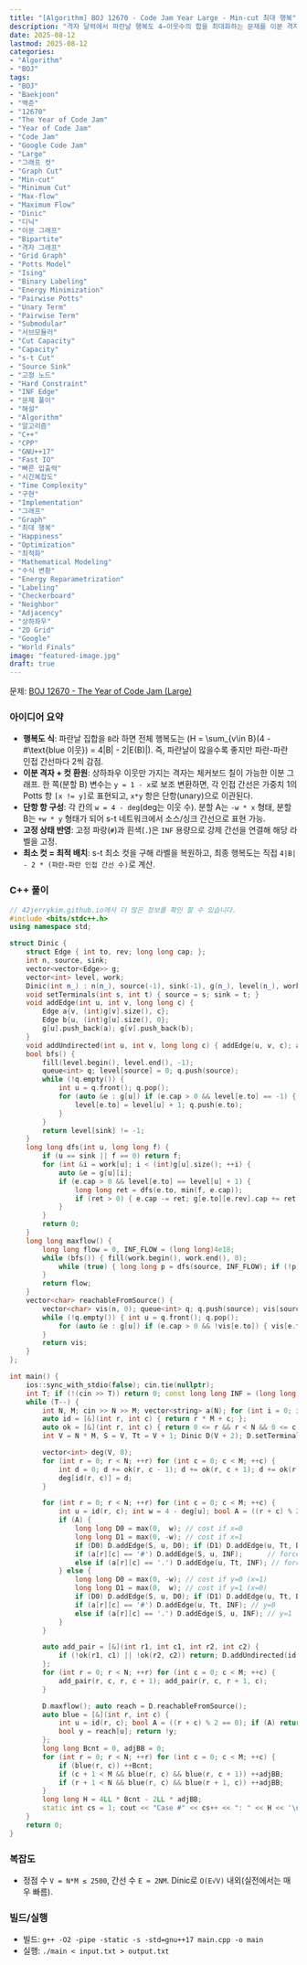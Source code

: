 ```yaml
---
title: "[Algorithm] BOJ 12670 - Code Jam Year Large - Min-cut 최대 행복"
description: "격자 달력에서 파란날 행복도 4−이웃수의 합을 최대화하는 문제를 이분 격자 그래프 컷으로 환원한다. B측 보조 변수 y=1−x 변환과 Potts [x!=y] 간선, 단항 재매개화, 고정일(#, .)을 s-t 컷으로 구성해 Dinic으로 최적값을 빠르게 구한다."
date: 2025-08-12
lastmod: 2025-08-12
categories:
- "Algorithm"
- "BOJ"
tags:
- "BOJ"
- "Baekjoon"
- "백준"
- "12670"
- "The Year of Code Jam"
- "Year of Code Jam"
- "Code Jam"
- "Google Code Jam"
- "Large"
- "그래프 컷"
- "Graph Cut"
- "Min-cut"
- "Minimum Cut"
- "Max-flow"
- "Maximum Flow"
- "Dinic"
- "디닉"
- "이분 그래프"
- "Bipartite"
- "격자 그래프"
- "Grid Graph"
- "Potts Model"
- "Ising"
- "Binary Labeling"
- "Energy Minimization"
- "Pairwise Potts"
- "Unary Term"
- "Pairwise Term"
- "Submodular"
- "서브모듈러"
- "Cut Capacity"
- "Capacity"
- "s-t Cut"
- "Source Sink"
- "고정 노드"
- "Hard Constraint"
- "INF Edge"
- "문제 풀이"
- "해설"
- "Algorithm"
- "알고리즘"
- "C++"
- "CPP"
- "GNU++17"
- "Fast IO"
- "빠른 입출력"
- "시간복잡도"
- "Time Complexity"
- "구현"
- "Implementation"
- "그래프"
- "Graph"
- "최대 행복"
- "Happiness"
- "Optimization"
- "최적화"
- "Mathematical Modeling"
- "수식 변환"
- "Energy Reparametrization"
- "Labeling"
- "Checkerboard"
- "Neighbor"
- "Adjacency"
- "상하좌우"
- "2D Grid"
- "Google"
- "World Finals"
image: "featured-image.jpg"
draft: true
---
```


문제: [BOJ 12670 - The Year of Code Jam (Large)](https://www.acmicpc.net/problem/12670)

### 아이디어 요약
- **행복도 식**: 파란날 집합을 `B`라 하면 전체 행복도는 \(H = \sum_{v\in B}(4 - \#\text{blue 이웃}) = 4|B| - 2|E(B)|\). 즉, 파란날이 많을수록 좋지만 파란-파란 인접 간선마다 2씩 감점.
- **이분 격자 + 컷 환원**: 상하좌우 이웃만 가지는 격자는 체커보드 칠이 가능한 이분 그래프. 한 쪽(분할 B) 변수는 `y = 1 - x`로 보조 변환하면, 각 인접 간선은 가중치 1의 Potts 항 `[x != y]`로 표현되고, `x*y` 항은 단항(unary)으로 이관된다.
- **단항 항 구성**: 각 칸의 `w = 4 - deg`(deg는 이웃 수). 분할 A는 `-w * x` 형태, 분할 B는 `+w * y` 형태가 되어 s-t 네트워크에서 소스/싱크 간선으로 표현 가능.
- **고정 상태 반영**: 고정 파랑(`#`)과 흰색(`.`)은 `INF` 용량으로 강제 간선을 연결해 해당 라벨을 고정.
- **최소 컷 = 최적 배치**: s-t 최소 컷을 구해 라벨을 복원하고, 최종 행복도는 직접 `4|B| - 2 * (파란-파란 인접 간선 수)`로 계산.

### C++ 풀이

```cpp
// 42jerrykim.github.io에서 더 많은 정보를 확인 할 수 있습니다.
#include <bits/stdc++.h>
using namespace std;

struct Dinic {
    struct Edge { int to, rev; long long cap; };
    int n, source, sink;
    vector<vector<Edge>> g;
    vector<int> level, work;
    Dinic(int n_) : n(n_), source(-1), sink(-1), g(n_), level(n_), work(n_) {}
    void setTerminals(int s, int t) { source = s; sink = t; }
    void addEdge(int u, int v, long long c) {
        Edge a{v, (int)g[v].size(), c};
        Edge b{u, (int)g[u].size(), 0};
        g[u].push_back(a); g[v].push_back(b);
    }
    void addUndirected(int u, int v, long long c) { addEdge(u, v, c); addEdge(v, u, c); }
    bool bfs() {
        fill(level.begin(), level.end(), -1);
        queue<int> q; level[source] = 0; q.push(source);
        while (!q.empty()) {
            int u = q.front(); q.pop();
            for (auto &e : g[u]) if (e.cap > 0 && level[e.to] == -1) {
                level[e.to] = level[u] + 1; q.push(e.to);
            }
        }
        return level[sink] != -1;
    }
    long long dfs(int u, long long f) {
        if (u == sink || f == 0) return f;
        for (int &i = work[u]; i < (int)g[u].size(); ++i) {
            auto &e = g[u][i];
            if (e.cap > 0 && level[e.to] == level[u] + 1) {
                long long ret = dfs(e.to, min(f, e.cap));
                if (ret > 0) { e.cap -= ret; g[e.to][e.rev].cap += ret; return ret; }
            }
        }
        return 0;
    }
    long long maxflow() {
        long long flow = 0, INF_FLOW = (long long)4e18;
        while (bfs()) { fill(work.begin(), work.end(), 0);
            while (true) { long long p = dfs(source, INF_FLOW); if (!p) break; flow += p; }
        }
        return flow;
    }
    vector<char> reachableFromSource() {
        vector<char> vis(n, 0); queue<int> q; q.push(source); vis[source] = 1;
        while (!q.empty()) { int u = q.front(); q.pop();
            for (auto &e : g[u]) if (e.cap > 0 && !vis[e.to]) { vis[e.to] = 1; q.push(e.to); }
        }
        return vis;
    }
};

int main() {
    ios::sync_with_stdio(false); cin.tie(nullptr);
    int T; if (!(cin >> T)) return 0; const long long INF = (long long)1e12;
    while (T--) {
        int N, M; cin >> N >> M; vector<string> a(N); for (int i = 0; i < N; ++i) cin >> a[i];
        auto id = [&](int r, int c) { return r * M + c; };
        auto ok = [&](int r, int c) { return 0 <= r && r < N && 0 <= c && c < M; };
        int V = N * M, S = V, Tt = V + 1; Dinic D(V + 2); D.setTerminals(S, Tt);

        vector<int> deg(V, 0);
        for (int r = 0; r < N; ++r) for (int c = 0; c < M; ++c) {
            int d = 0; d += ok(r, c - 1); d += ok(r, c + 1); d += ok(r - 1, c); d += ok(r + 1, c);
            deg[id(r, c)] = d;
        }

        for (int r = 0; r < N; ++r) for (int c = 0; c < M; ++c) {
            int u = id(r, c); int w = 4 - deg[u]; bool A = ((r + c) % 2 == 0);
            if (A) {
                long long D0 = max(0,  w); // cost if x=0
                long long D1 = max(0, -w); // cost if x=1
                if (D0) D.addEdge(S, u, D0); if (D1) D.addEdge(u, Tt, D1);
                if (a[r][c] == '#') D.addEdge(S, u, INF);      // force blue (x=1)
                else if (a[r][c] == '.') D.addEdge(u, Tt, INF); // force white (x=0)
            } else {
                long long D0 = max(0, -w); // cost if y=0 (x=1)
                long long D1 = max(0,  w); // cost if y=1 (x=0)
                if (D0) D.addEdge(S, u, D0); if (D1) D.addEdge(u, Tt, D1);
                if (a[r][c] == '#') D.addEdge(u, Tt, INF); // y=0
                else if (a[r][c] == '.') D.addEdge(S, u, INF); // y=1
            }
        }

        auto add_pair = [&](int r1, int c1, int r2, int c2) {
            if (!ok(r1, c1) || !ok(r2, c2)) return; D.addUndirected(id(r1, c1), id(r2, c2), 1);
        };
        for (int r = 0; r < N; ++r) for (int c = 0; c < M; ++c) {
            add_pair(r, c, r, c + 1); add_pair(r, c, r + 1, c);
        }

        D.maxflow(); auto reach = D.reachableFromSource();
        auto blue = [&](int r, int c) {
            int u = id(r, c); bool A = ((r + c) % 2 == 0); if (A) return (bool)reach[u];
            bool y = reach[u]; return !y;
        };
        long long Bcnt = 0, adjBB = 0;
        for (int r = 0; r < N; ++r) for (int c = 0; c < M; ++c) {
            if (blue(r, c)) ++Bcnt;
            if (c + 1 < M && blue(r, c) && blue(r, c + 1)) ++adjBB;
            if (r + 1 < N && blue(r, c) && blue(r + 1, c)) ++adjBB;
        }
        long long H = 4LL * Bcnt - 2LL * adjBB;
        static int cs = 1; cout << "Case #" << cs++ << ": " << H << '\n';
    }
    return 0;
}
```

### 복잡도
- 정점 수 `V = N*M ≤ 2500`, 간선 수 `E ≈ 2NM`. Dinic로 `O(E√V)` 내외(실전에서는 매우 빠름).

### 빌드/실행
- 빌드: `g++ -O2 -pipe -static -s -std=gnu++17 main.cpp -o main`
- 실행: `./main < input.txt > output.txt`


